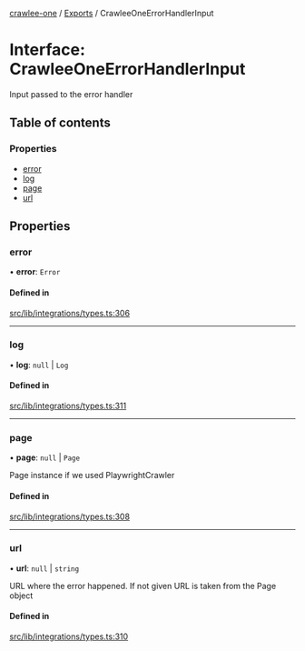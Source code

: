 [crawlee-one](../README.md) / [Exports](../modules.md) / CrawleeOneErrorHandlerInput

# Interface: CrawleeOneErrorHandlerInput

Input passed to the error handler

## Table of contents

### Properties

- [error](CrawleeOneErrorHandlerInput.md#error)
- [log](CrawleeOneErrorHandlerInput.md#log)
- [page](CrawleeOneErrorHandlerInput.md#page)
- [url](CrawleeOneErrorHandlerInput.md#url)

## Properties

### error

• **error**: `Error`

#### Defined in

[src/lib/integrations/types.ts:306](https://github.com/JuroOravec/crawlee-one/blob/a1c29c5/src/lib/integrations/types.ts#L306)

___

### log

• **log**: ``null`` \| `Log`

#### Defined in

[src/lib/integrations/types.ts:311](https://github.com/JuroOravec/crawlee-one/blob/a1c29c5/src/lib/integrations/types.ts#L311)

___

### page

• **page**: ``null`` \| `Page`

Page instance if we used PlaywrightCrawler

#### Defined in

[src/lib/integrations/types.ts:308](https://github.com/JuroOravec/crawlee-one/blob/a1c29c5/src/lib/integrations/types.ts#L308)

___

### url

• **url**: ``null`` \| `string`

URL where the error happened. If not given URL is taken from the Page object

#### Defined in

[src/lib/integrations/types.ts:310](https://github.com/JuroOravec/crawlee-one/blob/a1c29c5/src/lib/integrations/types.ts#L310)
